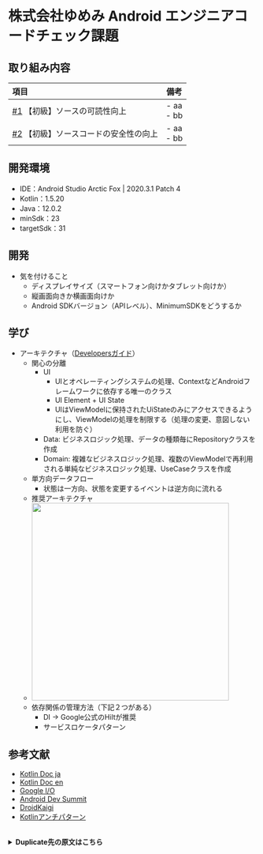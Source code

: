 # 株式会社ゆめみ Android エンジニアコードチェック課題

## 取り組み内容
| 項目 | 備考 | 
| :--|:--:|
| [#1](https://github.com/shusuke0812/android-engineer-codecheck/issues/1) 【初級】ソースの可読性向上 | - aa <br> - bb |
| [#2](https://github.com/shusuke0812/android-engineer-codecheck/issues/2) 【初級】ソースコードの安全性の向上 | - aa <br> - bb |

## 開発環境
- IDE：Android Studio Arctic Fox | 2020.3.1 Patch 4
- Kotlin：1.5.20
- Java：12.0.2
- minSdk：23
- targetSdk：31

## 開発
- 気を付けること
  - ディスプレイサイズ（スマートフォン向けかタブレット向けか）
  - 縦画面向きか横画面向けか
  - Android SDKバージョン（APIレベル）、MinimumSDKをどうするか

## 学び
- アーキテクチャ（[Developersガイド](https://developer.android.com/topic/architecture?hl=ja)）
  - 関心の分離
    - UI
      - UIとオペレーティングシステムの処理、ContextなどAndroidフレームワークに依存する唯一のクラス
      - UI Element + UI State
      - UIはViewModelに保持されたUiStateのみにアクセスできるようにし、ViewModelの処理を制限する（処理の変更、意図しない利用を防ぐ）
    - Data: ビジネスロジック処理、データの種類毎にRepositoryクラスを作成
    - Domain: 複雑なビジネスロジック処理、複数のViewModelで再利用される単純なビジネスロジック処理、UseCaseクラスを作成
  - 単方向データフロー
    - 状態は一方向、状態を変更するイベントは逆方向に流れる
  - 推奨アーキテクチャ
  - <img width=400 src="https://github.com/shusuke0812/android-engineer-codecheck/assets/33107697/3da22bbc-5d20-4103-9099-a30efddd673e">
  - 依存関係の管理方法（下記２つがある）
    - DI → Google公式のHiltが推奨
    - サービスロケータパターン



## 参考文献
- [Kotlin Doc ja](https://dogwood008.github.io/kotlin-web-site-ja/docs/reference/basic-syntax.html)
- [Kotlin Doc en](https://kotlinlang.org/docs/home.html)
- [Google I/O](https://io.google/2022/)
- [Android Dev Summit](https://developer.android.com/events/dev-summit)
- [DroidKaigi](https://droidkaigi.jp/)
- [Kotlinアンチパターン](https://www.slideshare.net/RecruitLifestyle/kotlin-87339759)

<br>

<details>
<summary><b>Duplicate先の原文はこちら</b></summary>
<div>

## 概要

本プロジェクトは株式会社ゆめみ（以下弊社）が、弊社に Android エンジニアを希望する方に出す課題のベースプロジェクトです。本課題が与えられた方は、下記の概要を詳しく読んだ上で課題を取り組んでください。

## アプリ仕様

本アプリは GitHub のリポジトリを検索するアプリです。

<img src="docs/app.gif" width="320">

### 環境

- IDE：Android Studio Dolphin | 2021.3.1 Patch 1
- Kotlin：1.5.30
- Java：11
- Gradle：7.0.1
- minSdk：23
- targetSdk：31

※ ライブラリの利用はオープンソースのものに限ります。

### 動作

1. 何かしらのキーワードを入力
2. GitHub API（`search/repositories`）でリポジトリを検索し、結果一覧を概要（リポジトリ名）で表示
3. 特定の結果を選択したら、該当リポジトリの詳細（リポジトリ名、オーナーアイコン、プロジェクト言語、Star 数、Watcher 数、Fork 数、Issue 数）を表示

## 課題取り組み方法

Issues を確認した上、本プロジェクトを [**Duplicate** してください](https://help.github.com/en/github/creating-cloning-and-archiving-repositories/duplicating-a-repository)（Fork しないようにしてください。必要ならプライベートリポジトリにしても大丈夫です）。今後のコミットは全てご自身のリポジトリで行ってください。

コードチェックの課題 Issue は全て [`課題`](https://github.com/yumemi-inc/android-engineer-codecheck/milestone/1) Milestone がついており、難易度に応じて Label が [`初級`](https://github.com/yumemi-inc/android-engineer-codecheck/issues?q=is%3Aopen+is%3Aissue+label%3A初級+milestone%3A課題)、[`中級`](https://github.com/yumemi-inc/android-engineer-codecheck/issues?q=is%3Aopen+is%3Aissue+label%3A中級+milestone%3A課題+) と [`ボーナス`](https://github.com/yumemi-inc/android-engineer-codecheck/issues?q=is%3Aopen+is%3Aissue+label%3Aボーナス+milestone%3A課題+) に分けられています。課題の必須／選択は下記の表とします。

|   | 初級 | 中級 | ボーナス
|--:|:--:|:--:|:--:|
| 新卒／未経験者 | 必須 | 選択 | 選択 |
| 中途／経験者 | 必須 | 必須 | 選択 |

課題が完成したら、リポジトリのアドレスを教えてください。

</div>
</details>